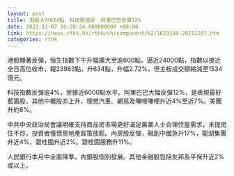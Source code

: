 ```yaml
---
layout: post
title: 港股大升634點　科技股造好　阿里巴巴急彈12%
date: 2021-12-07 16:28:24.000000000 +08:00
link: https://news.rthk.hk/rthk/ch/component/k2/1623184-20211207.htm
categories: rthk
---
```


港股顯著反彈，恒生指數下午升幅擴大至逾600點，逼近24000點，指數以接近全日高位收市，報23983點，升634點，升幅2.72%，但主板成交額縮減至1534億元。

科技指數反彈逾4%，至接近6000點水平。阿里巴巴大幅反彈12%，是表現最好藍籌股，其他中概股亦上升，理想汽車、網易及嗶哩嗶哩升近4%至近7%。美團升約6%。

中共中央政治局會議明確支持商品房市場更好滿足置業人士合理住屋需求，未提房住不炒，投資者憧憬房地產政策放鬆。內房股反彈，融創中國急升17%，龍湖集團升近4%，碧桂園升近2%。碧桂園服務升11%。

人民銀行本月中全面降準，內銀股個別發展。其他金融股包括友邦及平保升近2%或以上。
